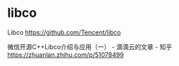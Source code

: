 
# libco

Libco https://github.com/Tencent/libco

微信开源C++Libco介绍与应用（一） - 滴滴云的文章 - 知乎 https://zhuanlan.zhihu.com/p/51078499
